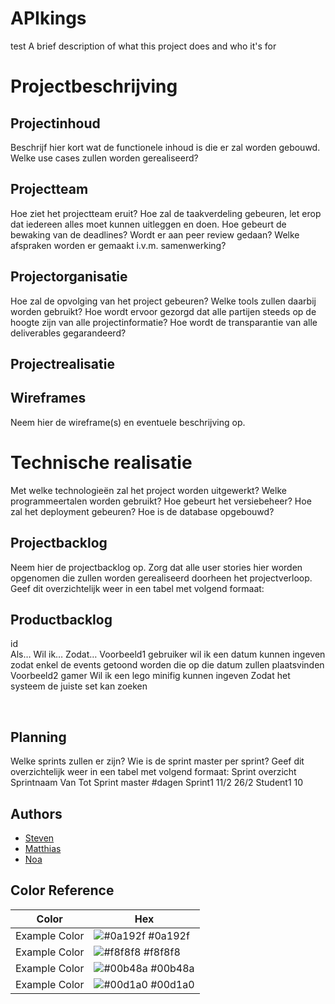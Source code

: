 # APIkings
test
A brief description of what this project does and who it's for

# Projectbeschrijving
## Projectinhoud

Beschrijf hier kort wat de functionele inhoud is die er zal worden gebouwd. Welke use cases zullen worden gerealiseerd?
## Projectteam
Hoe ziet het projectteam eruit? Hoe zal de taakverdeling gebeuren, let erop dat iedereen alles moet kunnen uitleggen en doen. Hoe gebeurt de bewaking van de deadlines? Wordt er aan peer review gedaan? Welke afspraken worden er gemaakt i.v.m. samenwerking?
## Projectorganisatie
Hoe zal de opvolging van het project gebeuren? Welke tools zullen daarbij worden gebruikt? Hoe wordt ervoor gezorgd dat alle partijen steeds op de hoogte zijn van alle projectinformatie? Hoe wordt de transparantie van alle deliverables gegarandeerd?
## Projectrealisatie
## Wireframes
Neem hier de wireframe(s) en eventuele beschrijving op.
# Technische realisatie
Met welke technologieën zal het project worden uitgewerkt? Welke programmeertalen worden gebruikt? Hoe gebeurt het versiebeheer? Hoe zal het deployment gebeuren? Hoe is de database opgebouwd?
## Projectbacklog
Neem hier de projectbacklog op. Zorg dat alle user stories hier worden opgenomen die zullen worden gerealiseerd doorheen het projectverloop. Geef dit overzichtelijk weer in een tabel met volgend formaat:
## Productbacklog			
id	
Als…	Wil ik…	Zodat…
Voorbeeld1	gebruiker	wil ik een datum kunnen ingeven	zodat enkel de events getoond worden die op die datum zullen plaatsvinden
Voorbeeld2	gamer	Wil ik een lego minifig kunnen ingeven	Zodat het systeem de juiste set kan zoeken

 
## Planning
Welke sprints zullen er zijn? Wie is de sprint master per sprint? Geef dit overzichtelijk weer in een tabel met volgend formaat:
Sprint overzicht				
Sprintnaam	Van	Tot	Sprint master	#dagen
Sprint1	11/2	26/2	Student1	10


## Authors
- [Steven](https://github.com/Joeprogrammer69)
- [Matthias](https://github.com/Syntaxly0)
- [Noa](https://www.github.com/NoaBrecht)



## Color Reference

| Color             | Hex                                                                |
| ----------------- | ------------------------------------------------------------------ |
| Example Color | ![#0a192f](https://via.placeholder.com/10/0a192f?text=+) #0a192f |
| Example Color | ![#f8f8f8](https://via.placeholder.com/10/f8f8f8?text=+) #f8f8f8 |
| Example Color | ![#00b48a](https://via.placeholder.com/10/00b48a?text=+) #00b48a |
| Example Color | ![#00d1a0](https://via.placeholder.com/10/00b48a?text=+) #00d1a0 |

